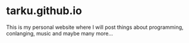 # tarku.github.io
This is my personal website where I will post things about programming, conlanging, music and maybe many more...
